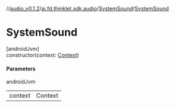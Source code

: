 //[audio_v0.1.2](../../../index.md)/[ai.fd.thinklet.sdk.audio](../index.md)/[SystemSound](index.md)/[SystemSound](-system-sound.md)

# SystemSound

[androidJvm]\
constructor(context: [Context](https://developer.android.com/reference/kotlin/android/content/Context.html))

#### Parameters

androidJvm

| | |
|---|---|
| context | Context |
